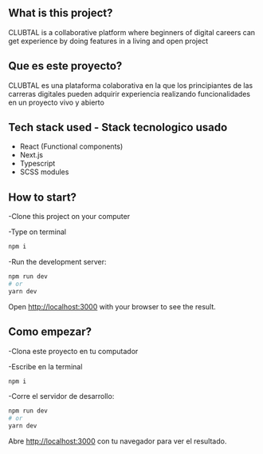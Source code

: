 ## What is this project?

CLUBTAL is a collaborative platform where beginners of digital careers can get experience by doing features in a living and open project

## Que es este proyecto?

CLUBTAL es una plataforma colaborativa en la que los principiantes de las carreras digitales pueden adquirir experiencia realizando funcionalidades en un proyecto vivo y abierto

## Tech stack used - Stack tecnologico usado

- React (Functional components)
- Next.js
- Typescript
- SCSS modules

## How to start?

-Clone this project on your computer

-Type on terminal

```bash
npm i
```
-Run the development server:

```bash
npm run dev
# or
yarn dev
```

Open [http://localhost:3000](http://localhost:3000) with your browser to see the result.

## Como empezar?

-Clona este proyecto en tu computador

-Escribe en la terminal

```bash
npm i
```
-Corre el servidor de desarrollo:

```bash
npm run dev
# or
yarn dev
```

Abre [http://localhost:3000](http://localhost:3000) con tu navegador para ver el resultado.